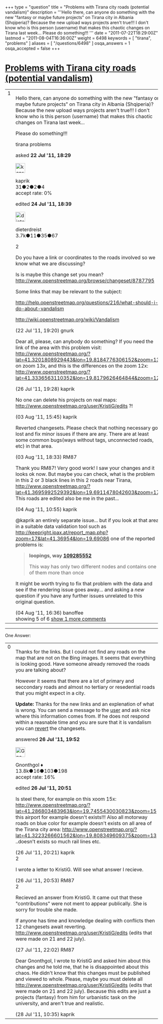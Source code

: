 +++
type = "question"
title = "Problems with Tirana city roads (potential vandalism)"
description = '''Hello there, can anyone do something with the new &quot;fantasy or maybe future projects&quot; on Tirana city in Albania (Shqiperia)? Because the new upload ways projects aren&#x27;t true!!! I don&#x27;t know who is this person (username) that makes this chaotic changes on Tirana last week... Please do something!!! '''
date = "2011-07-22T18:29:00Z"
lastmod = "2011-08-04T16:36:00Z"
weight = 6498
keywords = [ "tirana", "problems" ]
aliases = [ "/questions/6498" ]
osqa_answers = 1
osqa_accepted = false
+++

<div class="headNormal">

# [Problems with Tirana city roads (potential vandalism)](/questions/6498/problems-with-tirana-city-roads-potential-vandalism)

</div>

<div id="main-body">

<div id="askform">

<table id="question-table" style="width:100%;">
<colgroup>
<col style="width: 50%" />
<col style="width: 50%" />
</colgroup>
<tbody>
<tr>
<td style="width: 30px; vertical-align: top"><div class="vote-buttons">
<span id="post-6498-upvote" class="ajax-command post-vote up" rel="nofollow" title="I like this post (click again to cancel)"> </span>
<div id="post-6498-score" class="post-score" title="current number of votes">
1
</div>
<span id="post-6498-downvote" class="ajax-command post-vote down" rel="nofollow" title="I dont like this post (click again to cancel)"> </span> <span id="favorite-mark" class="ajax-command favorite-mark" rel="nofollow" title="mark/unmark this question as favorite (click again to cancel)"> </span>
<div id="favorite-count" class="favorite-count">
&#10;</div>
</div></td>
<td><div id="item-right">
<div class="question-body">
<p>Hello there, can anyone do something with the new "fantasy or maybe future projects" on Tirana city in Albania (Shqiperia)? Because the new upload ways projects aren't true!!! I don't know who is this person (username) that makes this chaotic changes on Tirana last week...</p>
<p>Please do something!!!</p>
</div>
<div id="question-tags" class="tags-container tags">
<span class="post-tag tag-link-tirana" rel="tag" title="see questions tagged &#39;tirana&#39;">tirana</span> <span class="post-tag tag-link-problems" rel="tag" title="see questions tagged &#39;problems&#39;">problems</span>
</div>
<div id="question-controls" class="post-controls">
&#10;</div>
<div class="post-update-info-container">
<div class="post-update-info post-update-info-user">
<p>asked <strong>22 Jul '11, 18:29</strong></p>
<img src="https://secure.gravatar.com/avatar/4d923e2fd37d17bc544e2b77b779e0c2?s=32&amp;d=identicon&amp;r=g" class="gravatar" width="32" height="32" alt="kaprik&#39;s gravatar image" />
<p><span>kaprik</span><br />
<span class="score" title="31 reputation points">31</span><span title="2 badges"><span class="badge1">●</span><span class="badgecount">2</span></span><span title="2 badges"><span class="silver">●</span><span class="badgecount">2</span></span><span title="4 badges"><span class="bronze">●</span><span class="badgecount">4</span></span><br />
<span class="accept_rate" title="Rate of the user&#39;s accepted answers">accept rate:</span> <span title="kaprik has no accepted answers">0%</span></p>
</div>
<div class="post-update-info post-update-info-edited">
<p><span> edited <strong>24 Jul '11, 18:39</strong> </span></p>
<img src="https://secure.gravatar.com/avatar/f09c0b7a655fed386e070e036e2da248?s=32&amp;d=identicon&amp;r=g" class="gravatar" width="32" height="32" alt="dieterdreist&#39;s gravatar image" />
<p><span>dieterdreist</span><br />
<span class="score" title="3677 reputation points"><span>3.7k</span></span><span title="11 badges"><span class="badge1">●</span><span class="badgecount">11</span></span><span title="35 badges"><span class="silver">●</span><span class="badgecount">35</span></span><span title="67 badges"><span class="bronze">●</span><span class="badgecount">67</span></span></p>
</div>
</div>
<div id="comments-container-6498" class="comments-container">
<span id="6499"></span>
<div id="comment-6499" class="comment">
<div id="post-6499-score" class="comment-score">
2
</div>
<div class="comment-text">
<p>Do you have a link or coordinates to the roads involved so we know what we are discussing?</p>
<p>Is is maybe this change set you mean? <a href="http://www.openstreetmap.org/browse/changeset/8787795">http://www.openstreetmap.org/browse/changeset/8787795</a></p>
<p>Some links that may be relevant to the subject:</p>
<p><a href="http://help.openstreetmap.org/questions/216/what-should-i-do-about-vandalism">http://help.openstreetmap.org/questions/216/what-should-i-do-about-vandalism</a></p>
<p><a href="http://wiki.openstreetmap.org/wiki/Vandalism">http://wiki.openstreetmap.org/wiki/Vandalism</a></p>
</div>
<div id="comment-6499-info" class="comment-info">
<span class="comment-age">(22 Jul '11, 19:20)</span> <span class="comment-user userinfo">gnurk</span>
</div>
</div>
<span id="6578"></span>
<div id="comment-6578" class="comment">
<div id="post-6578-score" class="comment-score">
&#10;</div>
<div class="comment-text">
<p>Dear all, please, can anybody do something? If you need the link of the area with this problem visit: <a href="http://www.openstreetmap.org/?lat=41.3201808929443&amp;lon=19.8184776306152&amp;zoom=13">http://www.openstreetmap.org/?lat=41.3201808929443&amp;lon=19.8184776306152&amp;zoom=13</a> on zoom 13x, and this is the differences on the zoom 12x: <a href="http://www.openstreetmap.org/?lat=41.3336563110352&amp;lon=19.8179626464844&amp;zoom=12">http://www.openstreetmap.org/?lat=41.3336563110352&amp;lon=19.8179626464844&amp;zoom=12</a></p>
</div>
<div id="comment-6578-info" class="comment-info">
<span class="comment-age">(26 Jul '11, 19:28)</span> <span class="comment-user userinfo">kaprik</span>
</div>
</div>
<span id="6845"></span>
<div id="comment-6845" class="comment">
<div id="post-6845-score" class="comment-score">
&#10;</div>
<div class="comment-text">
<p>No one can delete his projects on real maps: <a href="http://www.openstreetmap.org/user/KristiG/edits">http://www.openstreetmap.org/user/KristiG/edits</a> ?!</p>
</div>
<div id="comment-6845-info" class="comment-info">
<span class="comment-age">(03 Aug '11, 15:45)</span> <span class="comment-user userinfo">kaprik</span>
</div>
</div>
<span id="6852"></span>
<div id="comment-6852" class="comment">
<div id="post-6852-score" class="comment-score">
&#10;</div>
<div class="comment-text">
<p>Reverted changesets. Please check that nothing necessary got lost and fix minor issues if there are any. There are at least some common bugs(ways without tags, unconnected roads, etc) in that area.</p>
</div>
<div id="comment-6852-info" class="comment-info">
<span class="comment-age">(03 Aug '11, 18:33)</span> <span class="comment-user userinfo">RM87</span>
</div>
</div>
<span id="6868"></span>
<div id="comment-6868" class="comment">
<div id="post-6868-score" class="comment-score">
&#10;</div>
<div class="comment-text">
<p>Thank you RM87! Very good work! I saw your changes and it looks ok now. But maybe you can check, what is the problem in this 2 or 3 black lines in this 2 roads near Tirana, <a href="http://www.openstreetmap.org/?lat=41.3695992529392&amp;lon=19.6911478042603&amp;zoom=17">http://www.openstreetmap.org/?lat=41.3695992529392&amp;lon=19.6911478042603&amp;zoom=17</a> This roads are edited also be me in the past...</p>
</div>
<div id="comment-6868-info" class="comment-info">
<span class="comment-age">(04 Aug '11, 10:55)</span> <span class="comment-user userinfo">kaprik</span>
</div>
</div>
<span id="6876"></span>
<div id="comment-6876" class="comment not_top_scorer">
<div id="post-6876-score" class="comment-score">
&#10;</div>
<div class="comment-text">
<p><span></span><span>@kaprik</span> an entirely separate issue... but if you look at that area in a suitable data validation tool such as <a href="http://keepright.ipax.at/report_map.php?zoom=17&amp;lat=41.36954&amp;lon=19.69086">http://keepright.ipax.at/report_map.php?zoom=17&amp;lat=41.36954&amp;lon=19.69086</a> one of the reported problems is:</p>
<blockquote>
<p><strong>loopings, way <a href="http://www.openstreetmap.org/browse/way/109285552">109285552</a></strong></p>
<p>This way has only two different nodes and contains one of them more than once</p>
</blockquote>
<p>It might be worth trying to fix that problem with the data and see if the rendering issue goes away... and asking a <em>new</em> question if you have any further issues unrelated to this original question.</p>
</div>
<div id="comment-6876-info" class="comment-info">
<span class="comment-age">(04 Aug '11, 16:36)</span> <span class="comment-user userinfo">banoffee</span>
</div>
</div>
</div>
<div id="comment-tools-6498" class="comment-tools">
<span class="comments-showing"> showing 5 of 6 </span> <a href="#" class="show-all-comments-link">show 1 more comments</a>
</div>
<div class="clear">
&#10;</div>
<div id="comment-6498-form-container" class="comment-form-container">
&#10;</div>
<div class="clear">
&#10;</div>
</div></td>
</tr>
</tbody>
</table>

------------------------------------------------------------------------

<div class="tabBar">

<span id="sort-top"></span>

<div class="headQuestions">

One Answer:

</div>

</div>

<span id="6579"></span>

<div id="answer-container-6579" class="answer">

<table style="width:100%;">
<colgroup>
<col style="width: 50%" />
<col style="width: 50%" />
</colgroup>
<tbody>
<tr>
<td style="width: 30px; vertical-align: top"><div class="vote-buttons">
<span id="post-6579-upvote" class="ajax-command post-vote up" rel="nofollow" title="I like this post (click again to cancel)"> </span>
<div id="post-6579-score" class="post-score" title="current number of votes">
0
</div>
<span id="post-6579-downvote" class="ajax-command post-vote down" rel="nofollow" title="I dont like this post (click again to cancel)"> </span>
</div></td>
<td><div class="item-right">
<div class="answer-body">
<p>Thanks for the links. But I could not find any roads on the map that are not on the Bing images. It seems that everything is looking good. Have someone already removed the roads you are talking about?</p>
<p>However it seems that there are a lot of primary and seccondary roads and almost no tertiary or resedential roads that you might expect in a city.</p>
<p><strong>Update:</strong> Thanks for the new links and an explenation of what is wrong. You can send a message to the <a href="http://www.openstreetmap.org/message/new/KristiG">user</a> and ask nice where this information comes from. If he does not respond within a reasnable time and you are sure that it is vandalism you can <a href="http://wiki.openstreetmap.org/wiki/Change_rollback">revert</a> the changesets.</p>
</div>
<div class="answer-controls post-controls">
&#10;</div>
<div class="post-update-info-container">
<div class="post-update-info post-update-info-user">
<p>answered <strong>26 Jul '11, 19:52</strong></p>
<img src="https://secure.gravatar.com/avatar/44a4438f0146dfd898e24c221fd28b58?s=32&amp;d=identicon&amp;r=g" class="gravatar" width="32" height="32" alt="Gnonthgol&#39;s gravatar image" />
<p><span>Gnonthgol ♦</span><br />
<span class="score" title="13750 reputation points"><span>13.8k</span></span><span title="16 badges"><span class="badge1">●</span><span class="badgecount">16</span></span><span title="103 badges"><span class="silver">●</span><span class="badgecount">103</span></span><span title="198 badges"><span class="bronze">●</span><span class="badgecount">198</span></span><br />
<span class="accept_rate" title="Rate of the user&#39;s accepted answers">accept rate:</span> <span title="Gnonthgol has 57 accepted answers">16%</span></p>
</div>
<div class="post-update-info post-update-info-edited">
<p><span> edited <strong>26 Jul '11, 20:51</strong> </span></p>
</div>
</div>
<div id="comments-container-6579" class="comments-container">
<span id="6581"></span>
<div id="comment-6581" class="comment">
<div id="post-6581-score" class="comment-score">
&#10;</div>
<div class="comment-text">
<p>Is steel there, for example on this xoom 15x: <a href="http://www.openstreetmap.org/?lat=41.286803483963&amp;lon=19.7455430030823&amp;zoom=15">http://www.openstreetmap.org/?lat=41.286803483963&amp;lon=19.7455430030823&amp;zoom=15</a> this airport for example doesn't exists!!! Also all motorway roads on blue color for example doesn't exists on all area of the Tirana city area: <a href="http://www.openstreetmap.org/?lat=41.3223266601562&amp;lon=19.808349609375&amp;zoom=13">http://www.openstreetmap.org/?lat=41.3223266601562&amp;lon=19.808349609375&amp;zoom=13</a> ..doesn't exists so much rail lines etc.</p>
</div>
<div id="comment-6581-info" class="comment-info">
<span class="comment-age">(26 Jul '11, 20:21)</span> <span class="comment-user userinfo">kaprik</span>
</div>
</div>
<span id="6584"></span>
<div id="comment-6584" class="comment">
<div id="post-6584-score" class="comment-score">
2
</div>
<div class="comment-text">
<p>I wrote a letter to KristiG. Will see what answer I recieve.</p>
</div>
<div id="comment-6584-info" class="comment-info">
<span class="comment-age">(26 Jul '11, 20:53)</span> <span class="comment-user userinfo">RM87</span>
</div>
</div>
<span id="6631"></span>
<div id="comment-6631" class="comment">
<div id="post-6631-score" class="comment-score">
2
</div>
<div class="comment-text">
<p>Recieved an answer from KristiG. It came out that these "contributions" were not ment to appear publically. She is sorry for trouble she made.</p>
<p>If anyone has time and knowledge dealing with conflicts then 12 changesets await reverting. <a href="http://www.openstreetmap.org/user/KristiG/edits">http://www.openstreetmap.org/user/KristiG/edits</a> (edits that were made on 21 and 22 july).</p>
</div>
<div id="comment-6631-info" class="comment-info">
<span class="comment-age">(27 Jul '11, 22:02)</span> <span class="comment-user userinfo">RM87</span>
</div>
</div>
<span id="6638"></span>
<div id="comment-6638" class="comment">
<div id="post-6638-score" class="comment-score">
&#10;</div>
<div class="comment-text">
<p>Dear Gnonthgol, I wrote to KristiG and asked him about this changes and he told me, that he is disappointed about this chaos. He didn't know that this changes must be published and viewed to whole. Please, maybe you must delete all <a href="http://www.openstreetmap.org/user/KristiG/edits">http://www.openstreetmap.org/user/KristiG/edits</a> (edits that were made on 21 and 22 july). Because this edits are just a projects (fantasy) from him for urbanistic task on the university, and aren't true and realistic.</p>
</div>
<div id="comment-6638-info" class="comment-info">
<span class="comment-age">(28 Jul '11, 10:35)</span> <span class="comment-user userinfo">kaprik</span>
</div>
</div>
</div>
<div id="comment-tools-6579" class="comment-tools">
&#10;</div>
<div class="clear">
&#10;</div>
<div id="comment-6579-form-container" class="comment-form-container">
&#10;</div>
<div class="clear">
&#10;</div>
</div></td>
</tr>
</tbody>
</table>

</div>

<div class="paginator-container-left">

</div>

</div>

</div>

